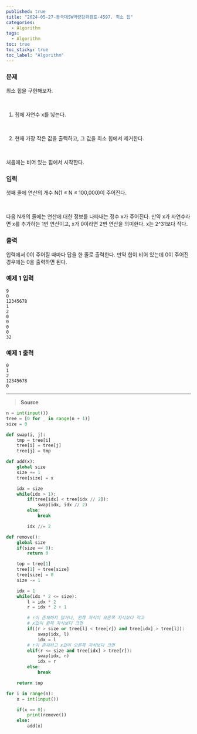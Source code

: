 ```yaml
---
published: true
title: "2024-05-27-동국대SW역량강화캠프-4597. 최소 힙"
categories:
  - Algorithm
tags:
  - Algorithm
toc: true
toc_sticky: true
toc_label: "Algorithm"
---
```


### **문제**

최소 힙을 구현해보자.

<br/>

1. 힙에 자연수 x를 넣는다.

<br/>

2. 현재 가장 작은 값을 출력하고, 그 값을 최소 힙에서 제거한다.

<br/>

처음에는 비어 있는 힙에서 시작한다.

### **입력**

첫째 줄에 연산의 개수 N(1 ≤ N ≤ 100,000)이 주어진다.

<br/>

다음 N개의 줄에는 연산에 대한 정보를 나타내는 정수 x가 주어진다. 만약 x가 자연수라면 x를 추가하는 1번 연산이고, x가 0이라면 2번 연산을 의미한다. x는 2^31보다 작다.

### **출력**

입력에서 0이 주어질 때마다 답을 한 줄로 출력한다. 만약 힙이 비어 있는데 0이 주어진 경우에는 0을 출력하면 된다.

### **예제 1 입력**

```
9
0
12345678
1
2
0
0
0
0
32
```

### **예제 1 출력**

```
0
1
2
12345678
0
```

---

> **Source**

```python
n = int(input())
tree = [0 for _ in range(n + 1)]
size = 0

def swap(i, j):
    tmp = tree[i]
    tree[i] = tree[j]
    tree[j] = tmp

def add(x):
    global size
    size += 1
    tree[size] = x

    idx = size
    while(idx > 1):
        if(tree[idx] < tree[idx // 2]):
            swap(idx, idx // 2)
        else:
            break

        idx //= 2

def remove():
    global size
    if(size == 0):
        return 0

    top = tree[1]
    tree[1] = tree[size]
    tree[size] = 0
    size -= 1

    idx = 1
    while(idx * 2 <= size):
        l = idx * 2
        r = idx * 2 + 1

        # r이 존재하지 않거나, 왼쪽 자식이 오른쪽 자식보다 작고
        # x값이 왼쪽 자식보다 크면
        if((r > size or tree[l] < tree[r]) and tree[idx] > tree[l]):
            swap(idx, l)
            idx = l
        # r이 존재하고 x값이 오른쪽 자식보다 크면
        elif(r <= size and tree[idx] > tree[r]):
            swap(idx, r)
            idx = r
        else:
            break

    return top

for i in range(n):
    x = int(input())

    if(x == 0):
        print(remove())
    else:
        add(x)
```
